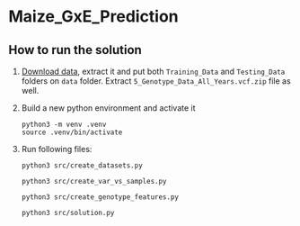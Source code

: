 # Maize_GxE_Prediction

## How to run the solution
1. [Download data](https://drive.google.com/drive/folders/1leYJY4bA3341S-JxjBIgmmAWMwVDHYRb), extract it and put both `Training_Data` and `Testing_Data` folders on `data` folder. Extract `5_Genotype_Data_All_Years.vcf.zip` file as well.

2. Build a new python environment and activate it
    ```
    python3 -m venv .venv
    source .venv/bin/activate
    ```

3. Run following files:
    ```
    python3 src/create_datasets.py
    ```

    ```
    python3 src/create_var_vs_samples.py
    ```

    ```
    python3 src/create_genotype_features.py
    ```

    ```
    python3 src/solution.py
    ```



